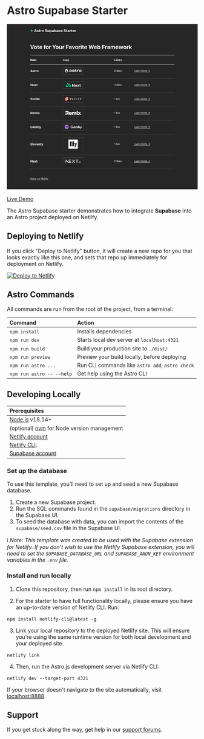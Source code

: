 # Astro Supabase Starter

![Astro Supabase Starter Preview](astro-supabase-starter-preview.png)

[Live Demo](https://astro-supabase-starter.netlify.app/)

The Astro Supabase starter demonstrates how to integrate **Supabase** into an Astro project deployed on Netlify.

## Deploying to Netlify

If you click "Deploy to Netlify" button, it will create a new repo for you that looks exactly like this one, and sets that repo up immediately for deployment on Netlify.

[![Deploy to Netlify](https://www.netlify.com/img/deploy/button.svg)](https://app.netlify.com/start/deploy?repository=https://github.com/netlify-templates/astro-supabase-starter&fullConfiguration=true)

## Astro Commands

All commands are run from the root of the project, from a terminal:

| Command                   | Action                                           |
| :------------------------ | :----------------------------------------------- |
| `npm install`             | Installs dependencies                            |
| `npm run dev`             | Starts local dev server at `localhost:4321`      |
| `npm run build`           | Build your production site to `./dist/`          |
| `npm run preview`         | Preview your build locally, before deploying     |
| `npm run astro ...`       | Run CLI commands like `astro add`, `astro check` |
| `npm run astro -- --help` | Get help using the Astro CLI                     |

## Developing Locally

| Prerequisites                                                                |
| :--------------------------------------------------------------------------- |
| [Node.js](https://nodejs.org/) v18.14+                                       |
| (optional) [nvm](https://github.com/nvm-sh/nvm) for Node version management  |
| [Netlify account](https://netlify.com/)                                      |
| [Netlify CLI](https://docs.netlify.com/cli/get-started/).                    |
| [Supabase account](https://supabase.com/)                                    |

### Set up the database

To use this template, you’ll need to set up and seed a new Supabase database.

1. Create a new Supabase project.
2. Run the SQL commands found in the `supabase/migrations` directory in the Supabase UI.
3. To seed the database with data, you can import the contents of the `supabase/seed.csv` file in the Supabase UI.

ℹ️ _Note: This template was created to be used with the Supabase extension for Netlify. If you don’t wish to use the Netlify Supabase extension, you will need to set the `SUPABASE_DATABASE_URL` and `SUPABASE_ANON_KEY` environment variables in the `.env` file._

### Install and run locally

1. Clone this repository, then run `npm install` in its root directory.

2. For the starter to have full functionality locally, please ensure you have an up-to-date version of Netlify CLI. Run:

```
npm install netlify-cli@latest -g
```

3. Link your local repository to the deployed Netlify site. This will ensure you're using the same runtime version for both local development and your deployed site.

```
netlify link
```

4. Then, run the Astro.js development server via Netlify CLI:

```
netlify dev --target-port 4321
```

If your browser doesn't navigate to the site automatically, visit [localhost:8888](http://localhost:8888).

## Support

If you get stuck along the way, get help in our [support forums](https://answers.netlify.com/).
